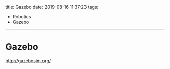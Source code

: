 title: Gazebo
date: 2019-08-16 11:37:23
tags:
- Robotics
- Gazebo
---


# Gazebo


http://gazebosim.org/
